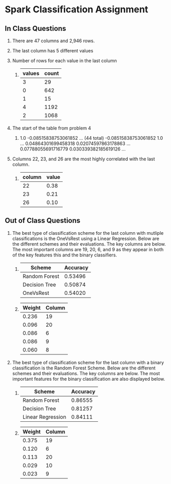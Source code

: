 # Spark Classification Assignment  

## In Class Questions
1. There are 47 columns and 2,946 rows.
1. The last column has 5 different values
1. Number of rows for each value in the last column

    1. 
        | values | count |
        |--------|-------|
        |   3    |   29  |
        |   0    |  642  |
        |   1    |   15  |
        |   4    | 1192  |
        |   2    | 1068  |

1. The start of the table from problem 4
   1. 1.0                     -0.08515838753061852   ... (44 total)
      -0.08515838753061852    1.0                    ...
      0.04864301699458318     0.02074597863178863    ...
      0.07788055691716779     0.030339382185619126   ...
1. Columns 22, 23, and 26 are the most highly correlated with the last column.

   1. 
        | column | value |
        |--------|-------|
        |  22    | 0.38  |
        |  23    | 0.21  |
        |  26    | 0.10  |


## Out of Class Questions

1. The best type of classification scheme for the last column with mutliple classifications is the OneVsRest using a Linear Regression. Below are the different schemes and their evaluations. The key columns are below. The most important columns are 19, 20, 6, and 9 as they appear in both of the key features this and the binary classifiers.  

   1. 
        | Scheme          | Accuracy |
        |-----------------|----------|
        |  Random Forest  | 0.53496  |
        |  Decision Tree  | 0.50874  |
        |  OneVsRest      | 0.54020  |

   1. 
        | Weight  | Column  |
        |---------|---------|
        |  0.236  | 19      |
        |  0.096  | 20      |
        |  0.086  | 6       |
        |  0.086  | 9       |
        |  0.060  | 8       |

1. The best type of classification scheme for the last column with a binary classification is the Random Forest Scheme. Below are the different schemes and their evaluations. The key columns are below. The most important features for the binary classification are also displayed below.

   1. 
        | Scheme                  | Accuracy |
        |-------------------------|----------|
        |  Random Forest          | 0.86555  |
        |  Decision Tree          | 0.81257  |
        |  Linear Regression      | 0.84111  |

   1. 
        | Weight  | Column  |
        |---------|---------|
        |  0.375  | 19      |
        |  0.120  | 6       |
        |  0.113  | 20      |
        |  0.029  | 10      |
        |  0.023  | 9       |


